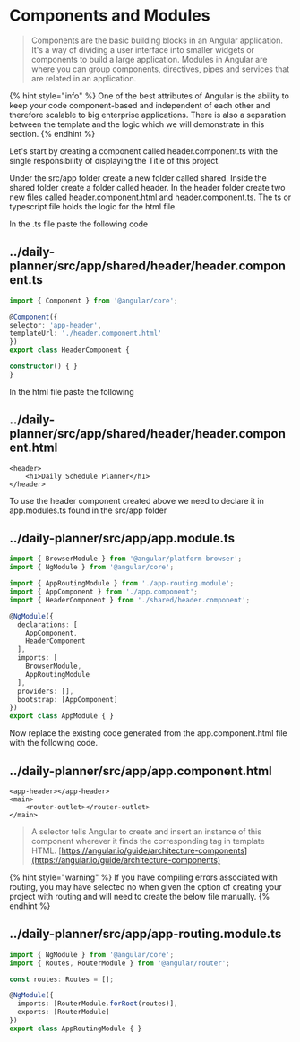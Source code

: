 # Components and Modules

> Components are the basic building blocks in an Angular application.  It's a way of dividing a user interface into smaller widgets or components to build a large application. Modules in Angular are where you can group components, directives, pipes and services that are related in an application.

{% hint style="info" %}
One of the best attributes of Angular is the ability to keep your code component-based and independent of each other and therefore scalable to big enterprise applications. There is also a separation between the template and the logic which we will demonstrate in this section.
{% endhint %}

Let's start by creating a component called header.component.ts with the single responsibility of displaying the Title of this project.

Under the src/app folder create a new folder called shared. Inside the shared folder create a folder called header. In the header folder create two new files called header.component.html and header.component.ts. The ts or typescript file holds the logic for the html file.

In the .ts file paste the following code

## ../daily-planner/src/app/shared/header/header.component.ts

```typescript
import { Component } from '@angular/core';

@Component({
selector: 'app-header',
templateUrl: './header.component.html'
})
export class HeaderComponent {

constructor() { }
}
```

In the html file paste the following

## ../daily-planner/src/app/shared/header/header.component.html

```markup
<header>
    <h1>Daily Schedule Planner</h1>
</header>
```

To use the header component created above we need to declare it in app.modules.ts found in the src/app folder

## ../daily-planner/src/app/app.module.ts

```typescript
import { BrowserModule } from '@angular/platform-browser';
import { NgModule } from '@angular/core';

import { AppRoutingModule } from './app-routing.module';
import { AppComponent } from './app.component';
import { HeaderComponent } from './shared/header.component';

@NgModule({
  declarations: [
    AppComponent,
    HeaderComponent
  ],
  imports: [
    BrowserModule,
    AppRoutingModule
  ],
  providers: [],
  bootstrap: [AppComponent]
})
export class AppModule { }
```

Now replace the existing code generated from the app.component.html file with the following code.

## ../daily-planner/src/app/app.component.html

```markup
<app-header></app-header>
<main>
    <router-outlet></router-outlet>
</main>
```

> A selector tells Angular to create and insert an instance of this component wherever it finds the corresponding tag in template HTML. [https://angular.io/guide/architecture-components](https://angular.io/guide/architecture-components)

{% hint style="warning" %}
If you have compiling errors associated with routing, you may have selected no when given the option of creating your project with routing and will need to create the below file manually.
{% endhint %}

## ../daily-planner/src/app/app-routing.module.ts

```typescript
import { NgModule } from '@angular/core';
import { Routes, RouterModule } from '@angular/router';

const routes: Routes = [];

@NgModule({
  imports: [RouterModule.forRoot(routes)],
  exports: [RouterModule]
})
export class AppRoutingModule { }
```

